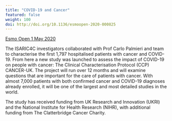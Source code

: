 ```yaml
---
title: "COVID-19 and Cancer"
featured: false
weight: 100
doi: http://doi.org/10.1136/esmoopen-2020-000825
---
```


[Esmo Open 1 May 2020]({{page.doi}})

<!--<https://lctc.org.uk/research/ccp-cancer-uk/>-->

The ISARIC4C investigators collaborated with Prof Carlo Palmieri and
team to characterise the first 1,797 hospitalised patients with cancer
and COVID-19. From here a new study was launched to assess the impact of
COVID-19 on people with cancer: The Clinical Characterisation Protocol
(CCP) CANCER-UK. The project will run over 12 months and will examine
questions that are important for the care of patients with cancer. With
almost 7,000 patients with both confirmed cancer and COVID-19 diagnoses
already enrolled, it will be one of the largest and most detailed
studies in the world.

The study has received funding from UK Research and Innovation (UKRI)
and the National Institute for Health Research (NIHR), with additional
funding from The Clatterbridge Cancer Charity.
